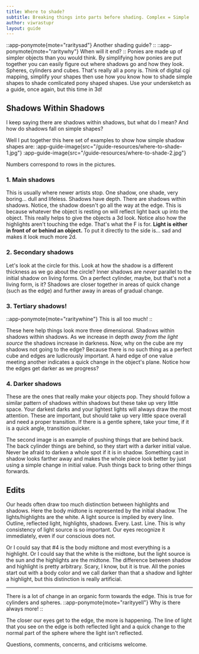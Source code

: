 ```yaml
---
title: Where to shade?
subtitle: Breaking things into parts before shading. Complex = Simple
author: viwrastupr
layout: guide
---
```


::app-ponymote{mote="raritysad"}
Another shading guide?
::
::app-ponymote{mote="raritywhy"}
When will it end?
::
Ponies are made up of simpler objects than you would think. By simplifying how ponies are put together you can easily figure out where shadows go and how they look. Spheres, cylinders and cubes. That's really all a pony is. Think of digital cgi mapping, simplify your shapes then use how you know how to shade simple shapes to shade comlicated pony shaped shapes. Use your undersketch as a guide, once again, but this time in 3d!

## Shadows Within Shadows

I keep saying there are shadows within shadows, but what do I mean? And how do shadows fall on simple shapes?

Well I put together this here set of examples to show how simple shadow shapes are:
:app-guide-image{src="/guide-resources/where-to-shade-1.jpg"}
:app-guide-image{src="/guide-resources/where-to-shade-2.jpg"}

Numbers correspond to rows in the pictures.

### 1. Main shadows

This is usually where newer artists stop. One shadow, one shade, very boring... dull and lifeless. Shadows have depth. There are shadows within shadows. Notice, the shadow doesn't go all the way at the edge. This is because whatever the object is resting on will reflect light back up into the object. This really helps to give the objects a 3d look. Notice also how the highlights aren't touching the edge. That's what the F is for. **Light is either in front of or behind an object.** To put it directly to the side is... sad and makes it look much more 2d.

### 2. Secondary shadows

Let's look at the circle for this. Look at how the shadow is a different thickness as we go about the circle? Inner shadows are _never_ parallel to the initial shadow on living forms. On a perfect cylinder, maybe, but that's not a living form, is it? Shadows are closer together in areas of quick change (such as the edge) and further away in areas of gradual change.

### 3. Tertiary shadows!

::app-ponymote{mote="raritywhine"}
This is all too much!
::

These here help things look more three dimensional. Shadows within shadows within shadows. As we increase in depth _away from the light source_ the shadows increase in darkness. Now, why on the cube are my shadows not going to the edge? Because there is no such thing as a perfect cube and edges are ludicrously important. A hard edge of one value meeting another indicates a quick change in the object's plane. Notice how the edges get darker as we progress?

### 4. Darker shadows

These are the ones that really make your objects pop. They should follow a similar pattern of shadows within shadows but these take up very little space. Your darkest darks and your lightest lights will always draw the most attention. These are important, but should take up very little space overall and need a proper transition. If there is a gentle sphere, take your time, if it is a quick angle, transition quicker.

The second image is an example of pushing things that are behind back. The back cylinder things are behind, so they start with a darker initial value. Never be afraid to darken a whole spot if it is in shadow. Something cast in shadow looks farther away and makes the whole piece look better by just using a simple change in initial value. Push things back to bring other things forwards.

## Edits

Our heads often draw too much distinction between highlights and shadows. Here the body midtone is represented by the initial shadow. The lights/highlights are the white. A light source is implied by every line. Outline, reflected light, highlights, shadows. Every. Last. Line. This is why consistency of light source is so important. Our eyes recognize it immediately, even if our conscious does not.

Or I could say that #4 is the body midtone and most everything is a highlight. Or I could say that the white is the midtone, but the light source is the sun and the highlights are the midtone. The difference between shadow and highlight is pretty arbitrary. Scary, I know, but it is true. All the ponies start out with a body color and we call darker than that a shadow and lighter a highlight, but this distinction is really artificial.

---

There is a lot of change in an organic form towards the edge. This is true for cylinders and spheres.
::app-ponymote{mote="rarityyell"}
Why is there always more!
::

The closer our eyes get to the edge, the more is happening. The line of light that you see on the edge is both reflected light and a quick change to the normal part of the sphere where the light isn't reflected.

Questions, comments, concerns, and criticisms welcome.
